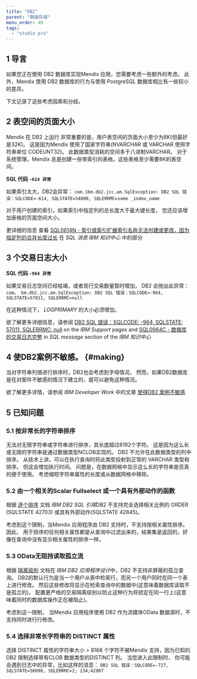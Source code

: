 ```yaml
---
title: "DB2"
parent: "数据存储"
menu_order: 40
tags:
  - "studio pro"
---
```


## 1 导言

如果您正在使用 DB2 数据库实现Mendix 应用，您需要考虑一些额外的考虑。 此外，Mendix 使用 DB2 数据库的行为与使用 PostgreSQL 数据库相比有一些较小的差异。

下文记录了这些考虑因素和分歧。

## 2 表空间的页面大小

Mendix 在 DB2 上运行 非常重要的是，用户表空间的页面大小至少为8K(但最好是32K)。 这是因为Mendix 使用了国家字符串(NVARCHAR 或 VARCHAR 使用字符串单位 CODEUNT32)。 此数据类型消耗的空间多于八进制VARCHAR。 对于系统管理，Mendix 总是创建一些带索引的表格，这些表格至少需要8K的表空间。

**SQL 代码 `-614 异常`**

如果索引太大，DB2会异常： `com.ibm.db2.jcc.am.SqlException: DB2 SQL 错误：SQLCODE=-614, SQLSTATE=54008, SQLERRMC=some _index_name`

对于用户创建的索引，如果索引中指定列的总长度大于最大键长度， 您还应该增加表格的页面空间大小。

更详细的信息 查看 [SQL0614N - 索引或索引扩展索引名称无法创建或更改，因为指定列的合并长度过长](https://www.ibm.com/support/knowledgecenter/SSEPGG_11.1.0/com.ibm.db2.luw.messages.sql.doc/doc/msql00614n.html) 在 *SQL 消息* *IBM 知识中心* 中的部分</em>

## 3 个交易日志大小

**SQL 代码 `-964 异常`**

如果交易日志空间已经枯竭，或者现行交易数量暂时增加， DB2 会抛出此异常： `com。 bm.db2.jcc.am.SqlException: DB2 SQL 错误：SQLCODE=-964, SQLSTATE=57011, SQLERRMC=null`

在这种情况下， *LOGPRIMARY* 的大小必须增加。

欲了解更多详细信息，请参阅 [DB2 SQL 错误：SQLCODE: -964, SQLSTATE: 57011, SQLERRMC: null](http://www-01.ibm.com/support/docview.wss?uid=swg21298630) on the *IBM Support* pages and [SQL0964C - 数据库的交易日志完整](http://www.ibm.com/support/knowledgecenter/SSEPGG_11.1.0/com.ibm.db2.luw.messages.sql.doc/doc/msql00964c.html) in *SQL message* section of the *IBM 知识中心*

## 4 使DB2案例不敏感。 {#making}

当对字符串列值进行排序时，DB2也会考虑到字母情况。 然而，如果DB2数据库是在对案件不敏感的情况下建立的，就可以避免这种情况。

欲了解更多详情，请参阅 *IBM Developer Work* 中的文章 [使得DB2 案例不敏感](http://www.ibm.com/developerworks/data/library/techarticle/0203adamache/0203adamache.html)

## 5 已知问题

### 5.1 按非常长的字符串排序

无法对无限字符串或字符串进行排序，其长度超过8192个字符。 这是因为这么长或无限的字符串是通过数据类型NCLOB实现的。 DB2 不允许在此数据类型的列中排序。 从技术上讲，可以在执行查询时将此类型投射到正常的 VARCHAR 类型和排序。 但这会增加执行时间。 问题是，在数据网格中显示这么长的字符串是否真的便于使用。 考虑缩短字符串属性的长度或从数据网格中移除。

### 5.2 由一个相关的Scalar Fullselect 或一个具有外部动作的函数

根据 [逐个排序](https://www.ibm.com/support/knowledgecenter/SS6NHC/com.ibm.swg.im.dashdb.sql.ref.doc/doc/r0059211.html) 文档 *IBM DB2 SQL 引用*DB2 不支持完全选择相关比例的 ORDER (SQLSTATE 42703) 或具有外部动作(SQLSTATE 42845)。

考虑到这个限制，当Mendix 应用程序由 DB2 支持时，不支持按相关属性排序。 因此， 用于排序的任何相关属性都是从查询中过滤出来的，结果集是返回的，好像在查询中没有显示相关属性的排序一样。

### 5.3 OData无阻挡读取孤立流

根据 [隔离级别](https://www.ibm.com/support/knowledgecenter/SSEPGG_11.1.0/com.ibm.db2.luw.admin.perf.doc/doc/c0004121.html) 文档在 *IBM DB2 应用程序设计*中，DB2 不支持非屏蔽的孤立查询。 DB2的默认行为是当一个用户从表中检索行，而另一个用户同时在同一个表上进行修改。 然后这些修改将显示在检索查询中的数据中(这意味着数据库读取不是孤立的)。 配置更严格的交易隔离级别以防止这种行为将锁定在同一行上(这意味着同时的数据库操作正在被阻止)。

考虑到这一限制， 当Mendix 应用程序使用 DB2 作为流媒体OData 数据源时，不支持同时进行行修改。

### 5.4 选择非常长字符串的 DISTINCT 属性

选择 DISTINCT 属性的字符串大小 > 8168 个字符不被Mendix 支持，因为已知的DB2 限制选择带有CLOB 数据类型的DISTINCT 列。 当您进入此限制时， 你可能会遇到日志中的异常，比如这样的消息： `DB2 SQL 错误：SQLCODE=-727, SQLSTATE=56098, SQLERRMC=2; 134;42907`
